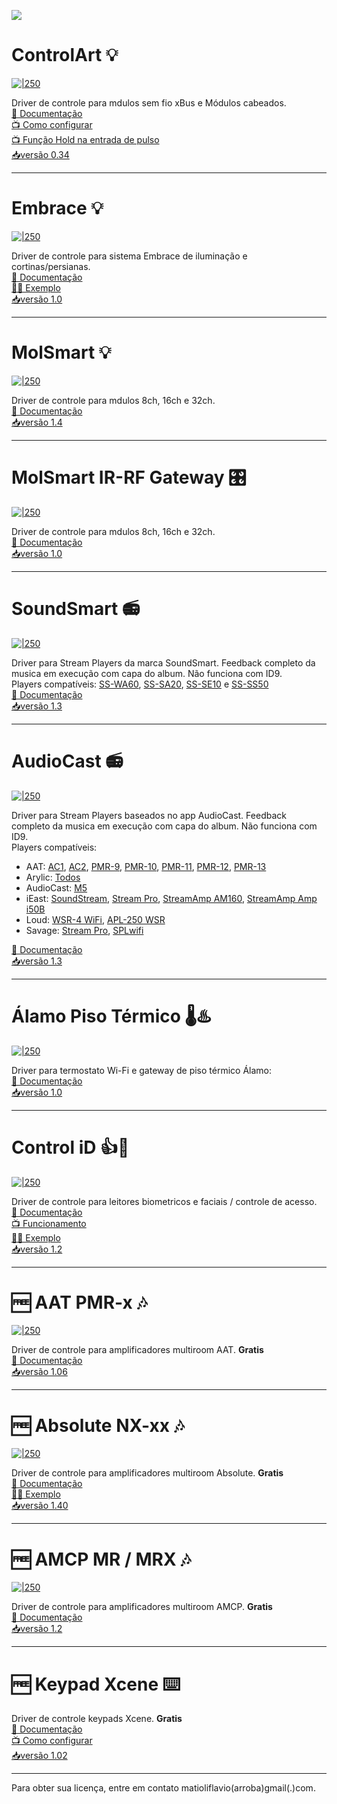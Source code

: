 ![](https://raw.githubusercontent.com/Matioliflavio/RTI-Drivers/master/RTIDriver3rdParty.png)

<!--/Controlart.html)-->
# ControlArt 💡
[![|250](./Images/ControlArt.png)](https://github.com/Matioliflavio/RTI-Drivers/raw/master/ControlArt%20v0.34.rtidriver)
 
Driver de controle para mdulos sem fio xBus e Módulos cabeados.  
[📃 Documentação](https://docs.google.com/document/d/1x7njGneO6W4oGCM__tr-wER8Rpgwkz-W38y99eORL5Y/edit?usp=sharing)  
[📺 Como configurar](https://youtu.be/4LRs-2Ro52w)  
[📺 Função Hold na entrada de pulso](https://youtu.be/mfD7mNyFfBk)  
[📥versão 0.34](https://github.com/Matioliflavio/RTI-Drivers/raw/master/ControlArt%20v0.34.rtidriver)    
    
---  
  
<!--/Embrace.html)-->
# Embrace 💡
[![|250](./Images/Embrace.png)](https://github.com/Matioliflavio/RTI-Drivers/raw/master/Embrace%20v1.0.rtidriver)
 
Driver de controle para sistema Embrace de iluminação e cortinas/persianas.  
[📃 Documentação](https://github.com/Matioliflavio/RTI-Drivers/raw/master/Documenta%C3%A7%C3%A3o/Embrace.pdf)  
[👨‍💻 Exemplo](https://github.com/Matioliflavio/RTI-Drivers/raw/master/Exemplos/Embrace.apex)  
[📥versão 1.0](https://github.com/Matioliflavio/RTI-Drivers/raw/master/Embrace%20v1.0.rtidriver)
    
---  
  
<!--/MolSmart.html)-->
# MolSmart 💡
[![|250](./Images/MolSmart.png)](https://github.com/Matioliflavio/RTI-Drivers/raw/master/MolSmart%20v1.4.rtidriver)
 
Driver de controle para mdulos 8ch, 16ch e 32ch.  
[📃 Documentação](https://docs.google.com/document/d/1Uc_R1vktYjYXj1EV_bmM8lNKdLZ9OP9EYyhzkrWdU0I/edit)  
[📥versão 1.4](https://github.com/Matioliflavio/RTI-Drivers/raw/master/MolSmart%20v1.4.rtidriver) 

---  
  
<!--/MolSmart-IR-RF.html)-->
# MolSmart IR-RF Gateway 🎛️
[![|250](./Images/MolSmart-IR-RF.png)](https://github.com/Matioliflavio/RTI-Drivers/raw/master/MolSmart-IR-RF%20v1.0.rtidriver)
 
Driver de controle para mdulos 8ch, 16ch e 32ch.  
[📃 Documentação](https://docs.google.com/document/d/1b7Mc9g1LIBRFtNNa5y0bFOiQf-D8U5tjb-ljNRBEB1I/edit?usp=sharing)  
[📥versão 1.0](https://github.com/Matioliflavio/RTI-Drivers/raw/master/MolSmart-IR-RF%20v1.0.rtidriver) 

---  
<!--SoundSmart-->
# SoundSmart 📻 
[![|250](./Images/SoundSmart.png)](https://github.com/Matioliflavio/RTI-Drivers/raw/master/SoundSmart%20v1.3.rtidriver)

Driver para Stream Players da marca SoundSmart. Feedback completo da musica em execução com capa do album. Não funciona com ID9.  
Players compatíveis: [SS-WA60](http://www.soundsmartbr.com/product/ss-wa60/), [SS-SA20](http://www.soundsmartbr.com/product/ss-sa20/), [SS-SE10](http://www.soundsmartbr.com/product/ss-se10/) e [SS-SS50](https://www.soundsmartbr.com/produto/ss-ss50/)  
[📃 Documentação](https://docs.google.com/document/d/1pciuZfEHqn2dzkgGlxJSR2WIixGe8wfqAbReQSxgvaU/edit?usp=sharing)  
[📥versão 1.3](https://github.com/Matioliflavio/RTI-Drivers/raw/master/SoundSmart%20v1.3.rtidriver)  

---  
  
<!--AudioCast-->
# AudioCast 📻 
[![|250](./Images/AudioCast.png)](https://github.com/Matioliflavio/RTI-Drivers/raw/master/AudioCast%20v1.3.rtidriver)

Driver para Stream Players baseados no app AudioCast. Feedback completo da musica em execução com capa do album. Não funciona com ID9.  
Players compatíveis:
- AAT: [AC1](https://aataudio.com.br/audio-streaming/aat-audiocast-ac-1/), [AC2](https://aataudio.com.br/audio-streaming/aat-audiocast-ac-2-g2/), [PMR-9](https://aataudio.com.br/multirooms/aat-pmr-9/), [PMR-10](https://aataudio.com.br/multirooms/aat-pmr-10/), [PMR-11](https://aataudio.com.br/multirooms/aat-pmr-11/), [PMR-12](https://aataudio.com.br/multirooms/aat-pmr-12/), [PMR-13](https://aataudio.com.br/multirooms/aat-pmr-13/)  
- Arylic: [Todos](https://www.arylic.com/)  
- AudioCast: [M5](https://audiocast.io/)  
- iEast: [SoundStream](https://www.ieast.net/eng/products/soundstream/), [Stream Pro](https://www.ieast.net/eng/products/stream-pro/), [StreamAmp AM160](https://www.ieast.net/eng/products/streamamp-am160/), [StreamAmp Amp i50B](https://www.ieast.net/eng/products/streamamp-amp-i50b/)  
- Loud: [WSR-4 WiFi](https://www.loudaudio.com.br/produto/receptor-wsr-4-wifi), [APL-250 WSR](https://www.loudaudio.com.br)  
- Savage: [Stream Pro](https://grsavage.com.br/stream-pro/), [SPLwifi](https://grsavage.com.br/linha-spl-wifi/)  


[📃 Documentação](https://docs.google.com/document/d/1bNvperJxdq1a7T6HVSVDgoJeTcgbKZcmRUQZ6gdQHC8/edit?usp=sharing)  
[📥versão 1.3](https://github.com/Matioliflavio/RTI-Drivers/raw/master/AudioCast%20v1.3.rtidriver)    
  
---  
  
<!--AlamoPiso Termico-->
# Álamo Piso Térmico 🌡️♨️ 
[![|250](./Images/Alamo.png)](https://github.com/Matioliflavio/RTI-Drivers/raw/master/AlamoPisoTermico%20v1.0.rtidriver)

Driver para termostato Wi-Fi e gateway de piso térmico Álamo:    
[📃 Documentação](https://docs.google.com/document/d/1w2Y-AxJLKYATaiMYrAvIOrqTVScz7efDvLcBRqgn0FQ/edit?usp=sharing)  
[📥versão 1.0](https://github.com/Matioliflavio/RTI-Drivers/raw/master/AlamoPisoTermico%20v1.0.rtidriver)    
  
---  
  
<!--/ControliD.html)-->
# Control iD 👍📸
[![|250](./Images/ControlId.png)](https://github.com/Matioliflavio/RTI-Drivers/raw/master/Control_ID%20v1.2.rtidriver)

Driver de controle para leitores biometricos e faciais / controle de acesso.   
[📃 Documentação](https://github.com/Matioliflavio/RTI-Drivers/raw/master/Documenta%C3%A7%C3%A3o/Control%20iD.pdf)  
[📺 Funcionamento](https://youtu.be/UwRdSBLR4gc)  
[👨‍💻 Exemplo](https://github.com/Matioliflavio/RTI-Drivers/raw/master/Exemplos/Sample%20Control%20ID.apex)  
[📥versão 1.2](https://github.com/Matioliflavio/RTI-Drivers/raw/master/Control_ID%20v1.2.rtidriver)      
  
---  
  
<!--/AAT.html)-->
# 🆓 AAT PMR-x 🎶
[![|250](./Images/PMR-x.png)](https://github.com/Matioliflavio/RTI-Drivers/raw/master/AAT%20PMR-x%20V1.06.rtidriver)

Driver de controle para amplificadores multiroom AAT. **Gratis**  
[📃 Documentação](https://github.com/Matioliflavio/RTI-Drivers/raw/master/Documenta%C3%A7%C3%A3o/AAT%20PMR-x.pdf)  
[📥versão 1.06](https://github.com/Matioliflavio/RTI-Drivers/raw/master/AAT%20PMR-x%20V1.06.rtidriver)    
  
---  
  
<!--/Absolute.html)-->
# 🆓 Absolute NX-xx 🎶
[![|250](./Images/NXx.png)](https://github.com/Matioliflavio/RTI-Drivers/raw/master/Absolute%20NX-xx%20v1.40.rtidriver)

Driver de controle para amplificadores multiroom Absolute. **Gratis**  
[📃 Documentação](https://github.com/Matioliflavio/RTI-Drivers/raw/master/Documenta%C3%A7%C3%A3o/Absolute%20NX-x.pdf)  
[👨‍💻 Exemplo](https://github.com/Matioliflavio/RTI-Drivers/raw/master/Exemplos/NX%20Multiroom.apex)  
[📥versão 1.40](https://github.com/Matioliflavio/RTI-Drivers/raw/master/Absolute%20NX-xx%20v1.40.rtidriver)  

---  
<!--/AMCP.html)-->
# 🆓 AMCP MR / MRX 🎶
[![|250](./Images/AMCP.png)](https://github.com/Matioliflavio/RTI-Drivers/raw/master/AMCP%20-%20MR-MRX%20Series%20v1.2.rtidriver)

Driver de controle para amplificadores multiroom AMCP.  **Gratis**  
[📃 Documentação](https://github.com/Matioliflavio/RTI-Drivers/raw/master/Documenta%C3%A7%C3%A3o/AMCP%20MR%20MRX.pdf)  
[📥versão 1.2](https://github.com/Matioliflavio/RTI-Drivers/raw/master/AMCP%20-%20MR-MRX%20Series%20v1.2.rtidriver)  

---  
  
<!--/Xcene.html)-->
# 🆓 Keypad Xcene ⌨️

Driver de controle keypads Xcene. **Gratis**  
[📃 Documentação](https://github.com/Matioliflavio/RTI-Drivers/raw/master/Documenta%C3%A7%C3%A3o/Xcene%20Keypad.pdf)  
[📺 Como configurar](https://youtu.be/aVJv_6ff9MQ)  
[📥versão 1.02](https://github.com/Matioliflavio/RTI-Drivers/raw/master/Xcene%20Keypad%20V1.02.rtidriver)  

---  
  

Para obter sua licença, entre em contato matioliflavio(arroba)gmail(.)com.  



<!--
```markdown
Syntax highlighted code block

# Header 1
## Header 2
### Header 3

- Bulleted
- List

1. Numbered
2. List

**Bold** and _Italic_ and `Code` text

[Link](url) and ![Image](src)
```
-->